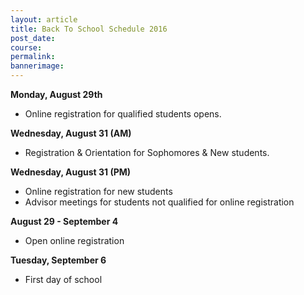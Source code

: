 ```yaml
---
layout: article
title: Back To School Schedule 2016
post_date:
course:
permalink:
bannerimage:
---
```



**Monday, August 29th**

* Online registration for qualified students opens.


**Wednesday, August 31 (AM)**

* Registration & Orientation for Sophomores & New students.


**Wednesday, August 31 (PM)**

* Online registration for new students
* Advisor meetings for students not qualified for online registration


**August 29 - September 4**

* Open online registration


**Tuesday, September 6**

* First day of school